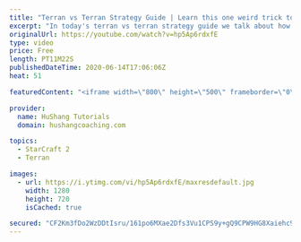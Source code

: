 ```yaml
---
title: "Terran vs Terran Strategy Guide | Learn this one weird trick to macro like a GM"
excerpt: "In today's terran vs terran strategy guide we talk about how you can continue to improve your macro into diamond and masters, where everyone is already making scv's consistently. What more could there be right? Let's take a look!  Terran vs Terran Guide | Learn this one weird trick to macro like a GM"
originalUrl: https://youtube.com/watch?v=hp5Ap6rdxfE
type: video
price: Free
length: PT11M22S
publishedDateTime: 2020-06-14T17:06:06Z
heat: 51

featuredContent: "<iframe width=\"800\" height=\"500\" frameborder=\"0\" src=\"https://www.youtube.com/embed/hp5Ap6rdxfE\" allow=\"accelerometer; autoplay; encrypted-media; gyroscope; picture-in-picture\" allowfullscreen></iframe>"

provider:
  name: HuShang Tutorials
  domain: hushangcoaching.com

topics:
  - StarCraft 2
  - Terran

images:
  - url: https://i.ytimg.com/vi/hp5Ap6rdxfE/maxresdefault.jpg
    width: 1280
    height: 720
    isCached: true

secured: "CF2Km3fDo2WzDDtIsru/161po6MXae2Dfs3Vu1CPS9y+gQ9CPW9HG8Xaiehc9dvVnxblAUZTvJivY7aihoAjY9TWv4BjAI0UVMrWjPHEsXJc+ByA0sb4SgwRHkXdzDwC8pzxaCU3ynZgAQ038D7TKUAC3WBRJ5BfkhZArdsfr/Er0j5/zwXTpqz9J58oEAVw5iMf6e7EROGP2QkdFj1ZcQ+0ypse9YKjXFkBDvh3gUJdmCY6fEAxRXCQm/mCMDsaSON3SBXTXls0MZZxBCu7rmnHzZVoIozO1Vr7pu7t+vZGv6bSOE9rfuaAklqhDsdmg3TRc6Ag+JQh7v9ectZfDAk38UUZ3Ea4QoGigI0PN8CZ1BeaYPSNdg7d/9zbEhx7VD7j9YYrOZkEIgosEnXVLl960IG4u6thbOWaTOYw3Y4=;YMJl8ZhXb8/IIeIa3zKWgA=="
---
```


